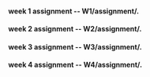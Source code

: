 #### week 1 assignment   --   W1/assignment/.
#### week 2 assignment   --   W2/assignment/.
#### week 3 assignment   --   W3/assignment/.
#### week 4 assignment   --   W4/assignment/.
